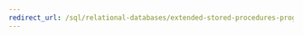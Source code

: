 ```yaml
---
redirect_url: /sql/relational-databases/extended-stored-procedures-programming/database-engine-extended-stored-procedures-programming?toc=%2fsql%2frelational-databases%2fextended-stored-procedures-programming%2ftoc.json
---
```

